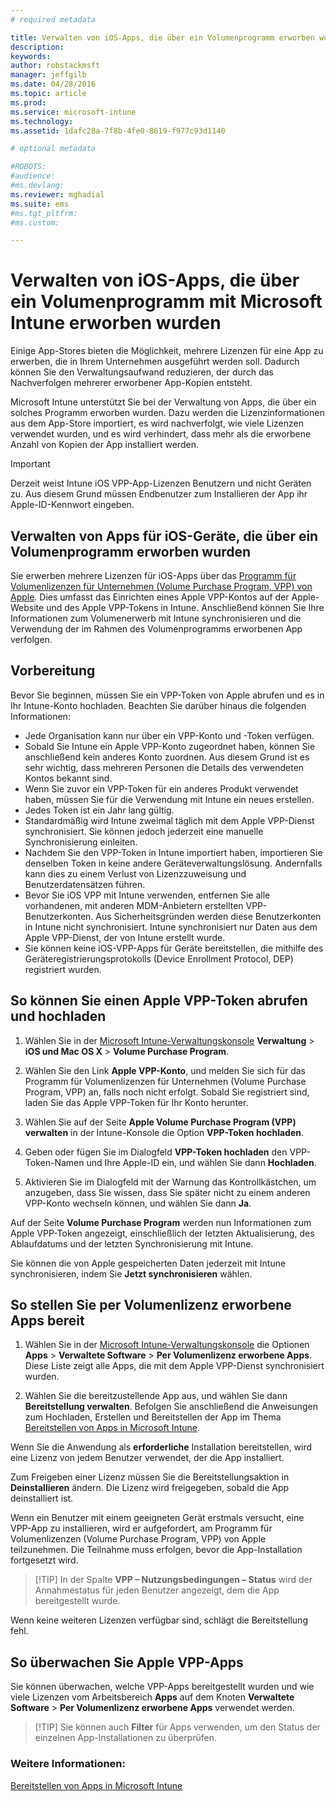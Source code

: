 ```yaml
---
# required metadata

title: Verwalten von iOS-Apps, die über ein Volumenprogramm erworben wurden | Microsoft Intune
description:
keywords:
author: robstackmsft
manager: jeffgilb
ms.date: 04/28/2016
ms.topic: article
ms.prod:
ms.service: microsoft-intune
ms.technology:
ms.assetid: 1dafc28a-7f8b-4fe0-8619-f977c93d1140

# optional metadata

#ROBOTS:
#audience:
#ms.devlang:
ms.reviewer: mghadial
ms.suite: ems
#ms.tgt_pltfrm:
#ms.custom:

---
```


# Verwalten von iOS-Apps, die über ein Volumenprogramm mit Microsoft Intune erworben wurden
Einige App-Stores bieten die Möglichkeit, mehrere Lizenzen für eine App zu erwerben, die in Ihrem Unternehmen ausgeführt werden soll. Dadurch können Sie den Verwaltungsaufwand reduzieren, der durch das Nachverfolgen mehrerer erworbener App-Kopien entsteht.

Microsoft Intune unterstützt Sie bei der Verwaltung von Apps, die über ein solches Programm erworben wurden. Dazu werden die Lizenzinformationen aus dem App-Store importiert, es wird nachverfolgt, wie viele Lizenzen verwendet wurden, und es wird verhindert, dass mehr als die erworbene Anzahl von Kopien der App installiert werden.

> [!Important]
> Derzeit weist Intune iOS VPP-App-Lizenzen Benutzern und nicht Geräten zu. Aus diesem Grund müssen Endbenutzer zum Installieren der App ihr Apple-ID-Kennwort eingeben.

## Verwalten von Apps für iOS-Geräte, die über ein Volumenprogramm erworben wurden
Sie erwerben mehrere Lizenzen für iOS-Apps über das [Programm für Volumenlizenzen für Unternehmen (Volume Purchase Program, VPP) von Apple](http://www.apple.com/business/vpp/). Dies umfasst das Einrichten eines Apple VPP-Kontos auf der Apple-Website und des Apple VPP-Tokens in Intune.  Anschließend können Sie Ihre Informationen zum Volumenerwerb mit Intune synchronisieren und die Verwendung der im Rahmen des Volumenprogramms erworbenen App verfolgen.

## Vorbereitung
Bevor Sie beginnen, müssen Sie ein VPP-Token von Apple abrufen und es in Ihr Intune-Konto hochladen. Beachten Sie darüber hinaus die folgenden Informationen:

* Jede Organisation kann nur über ein VPP-Konto und -Token verfügen.
* Sobald Sie Intune ein Apple VPP-Konto zugeordnet haben, können Sie anschließend kein anderes Konto zuordnen. Aus diesem Grund ist es sehr wichtig, dass mehreren Personen die Details des verwendeten Kontos bekannt sind.
* Wenn Sie zuvor ein VPP-Token für ein anderes Produkt verwendet haben, müssen Sie für die Verwendung mit Intune ein neues erstellen.
* Jedes Token ist ein Jahr lang gültig.
* Standardmäßig wird Intune zweimal täglich mit dem Apple VPP-Dienst synchronisiert. Sie können jedoch jederzeit eine manuelle Synchronisierung einleiten.
* Nachdem Sie den VPP-Token in Intune importiert haben, importieren Sie denselben Token in keine andere Geräteverwaltungslösung. Andernfalls kann dies zu einem Verlust von Lizenzzuweisung und Benutzerdatensätzen führen.
* Bevor Sie iOS VPP mit Intune verwenden, entfernen Sie alle vorhandenen, mit anderen MDM-Anbietern erstellten VPP-Benutzerkonten. Aus Sicherheitsgründen werden diese Benutzerkonten in Intune nicht synchronisiert. Intune synchronisiert nur Daten aus dem Apple VPP-Dienst, der von Intune erstellt wurde. 
* Sie können keine iOS-VPP-Apps für Geräte bereitstellen, die mithilfe des Geräteregistrierungsprotokolls (Device Enrollment Protocol, DEP) registriert wurden.

## So können Sie einen Apple VPP-Token abrufen und hochladen

1.  Wählen Sie in der [Microsoft Intune-Verwaltungskonsole](https://manage.microsoft.com) **Verwaltung** &gt; **iOS und Mac OS X** &gt; **Volume Purchase Program**.

2.  Wählen Sie den Link **Apple VPP-Konto**, und melden Sie sich für das Programm für Volumenlizenzen für Unternehmen (Volume Purchase Program, VPP) an, falls noch nicht erfolgt. Sobald Sie registriert sind, laden Sie das Apple VPP-Token für Ihr Konto herunter.

3.  Wählen Sie auf der Seite **Apple Volume Purchase Program (VPP) verwalten** in der Intune-Konsole die Option **VPP-Token hochladen**.

4.  Geben oder fügen Sie im Dialogfeld **VPP-Token hochladen** den VPP-Token-Namen und Ihre Apple-ID ein, und wählen Sie dann **Hochladen**.

5.  Aktivieren Sie im Dialogfeld mit der Warnung das Kontrollkästchen, um anzugeben, dass Sie wissen, dass Sie später nicht zu einem anderen VPP-Konto wechseln können, und wählen Sie dann **Ja**.

Auf der Seite **Volume Purchase Program** werden nun Informationen zum Apple VPP-Token angezeigt, einschließlich der letzten Aktualisierung, des Ablaufdatums und der letzten Synchronisierung mit Intune.

Sie können die von Apple gespeicherten Daten jederzeit mit Intune synchronisieren, indem Sie **Jetzt synchronisieren** wählen.

## So stellen Sie per Volumenlizenz erworbene Apps bereit

1.  Wählen Sie in der [Microsoft Intune-Verwaltungskonsole](https://manage.microsoft.com) die Optionen **Apps** &gt; **Verwaltete Software** &gt; **Per Volumenlizenz erworbene Apps**. Diese Liste zeigt alle Apps, die mit dem Apple VPP-Dienst synchronisiert wurden.

2.  Wählen Sie die bereitzustellende App aus, und wählen Sie dann **Bereitstellung verwalten**. Befolgen Sie anschließend die Anweisungen zum Hochladen, Erstellen und Bereitstellen der App im Thema [Bereitstellen von Apps in Microsoft Intune](deploy-apps-in-microsoft-intune.md).

Wenn Sie die Anwendung als **erforderliche** Installation bereitstellen, wird eine Lizenz von jedem Benutzer verwendet, der die App installiert.

Zum Freigeben einer Lizenz müssen Sie die Bereitstellungsaktion in **Deinstallieren** ändern. Die Lizenz wird freigegeben, sobald die App deinstalliert ist.

Wenn ein Benutzer mit einem geeigneten Gerät erstmals versucht, eine VPP-App zu installieren, wird er aufgefordert, am Programm für Volumenlizenzen (Volume Purchase Program, VPP) von Apple teilzunehmen. Die Teilnahme muss erfolgen, bevor die App-Installation fortgesetzt wird.

> [!TIP] In der Spalte **VPP – Nutzungsbedingungen – Status** wird der Annahmestatus für jeden Benutzer angezeigt, dem die App bereitgestellt wurde.

Wenn keine weiteren Lizenzen verfügbar sind, schlägt die Bereitstellung fehl.

## So überwachen Sie Apple VPP-Apps
Sie können überwachen, welche VPP-Apps bereitgestellt wurden und wie viele Lizenzen vom Arbeitsbereich **Apps** auf dem Knoten **Verwaltete Software** &gt; **Per Volumenlizenz erworbene Apps** verwendet werden.

> [!TIP] Sie können auch **Filter** für Apps verwenden, um den Status der einzelnen App-Installationen zu überprüfen.

### Weitere Informationen:
[Bereitstellen von Apps in Microsoft Intune](deploy-apps-in-microsoft-intune.md)



<!--HONumber=Jun16_HO2-->


